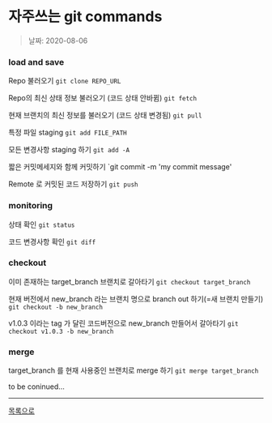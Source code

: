 # 자주쓰는 git commands

> 날짜: 2020-08-06


### load and save

Repo 불러오기
`git clone REPO_URL`

Repo의 최신 상태 정보 불러오기 (코드 상태 안바뀜)
`git fetch`

현재 브랜치의 최신 정보를 불러오기 (코드 상태 변경됨)
`git pull`

특정 파일 staging
`git add FILE_PATH`

모든 변경사항 staging 하기
`git add -A`

짧은 커밋메세지와 함께 커밋하기
`git commit -m 'my commit message'

Remote 로 커밋된 코드 저장하기
`git push`


### monitoring

상태 확인
`git status`

코드 변경사항 확인
`git diff`


### checkout

이미 존재하는 target_branch 브랜치로 갈아타기
`git checkout target_branch`

현재 버전에서 new_branch 라는 브랜치 명으로 branch out 하기(=새 브랜치 만들기)
`git checkout -b new_branch`

v1.0.3 이라는 tag 가 달린 코드버전으로 new_branch 만들어서 갈아타기
`git checkout v1.0.3 -b new_branch`

### merge
target_branch 를 현재 사용중인 브랜치로 merge 하기
`git merge target_branch`



to be coninued...

---

[목록으로](https://github.com/Shiwoo-Park/blog/tree/master/kor)
